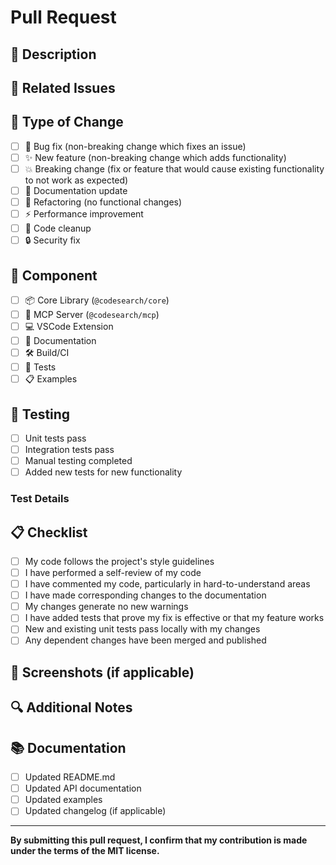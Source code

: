 # Pull Request

## 📝 Description

<!-- Provide a brief description of the changes in this PR -->

## 🔗 Related Issues

<!-- Link to any related issues using "Fixes #123" or "Closes #123" -->

## 🧪 Type of Change

<!-- Mark the relevant option with an "x" -->

- [ ] 🐛 Bug fix (non-breaking change which fixes an issue)
- [ ] ✨ New feature (non-breaking change which adds functionality)
- [ ] 💥 Breaking change (fix or feature that would cause existing functionality to not work as expected)
- [ ] 📖 Documentation update
- [ ] 🔧 Refactoring (no functional changes)
- [ ] ⚡ Performance improvement
- [ ] 🧹 Code cleanup
- [ ] 🔒 Security fix

## 🎯 Component

<!-- Mark the relevant components -->

- [ ] 📦 Core Library (`@codesearch/core`)
- [ ] 🔌 MCP Server (`@codesearch/mcp`)
- [ ] 💻 VSCode Extension
- [ ] 📖 Documentation
- [ ] 🛠️ Build/CI
- [ ] 🧪 Tests
- [ ] 📋 Examples

## 🧪 Testing

<!-- Describe the tests you ran to verify your changes -->

- [ ] Unit tests pass
- [ ] Integration tests pass
- [ ] Manual testing completed
- [ ] Added new tests for new functionality

### Test Details

<!-- Provide details about your testing -->

## 📋 Checklist

<!-- Mark completed items with an "x" -->

- [ ] My code follows the project's style guidelines
- [ ] I have performed a self-review of my code
- [ ] I have commented my code, particularly in hard-to-understand areas
- [ ] I have made corresponding changes to the documentation
- [ ] My changes generate no new warnings
- [ ] I have added tests that prove my fix is effective or that my feature works
- [ ] New and existing unit tests pass locally with my changes
- [ ] Any dependent changes have been merged and published

## 📸 Screenshots (if applicable)

<!-- Add screenshots to help explain your changes -->

## 🔍 Additional Notes

<!-- Add any additional notes, considerations, or context for reviewers -->

## 📚 Documentation

<!-- If this PR affects user-facing functionality, please update relevant documentation -->

- [ ] Updated README.md
- [ ] Updated API documentation
- [ ] Updated examples
- [ ] Updated changelog (if applicable)

---

**By submitting this pull request, I confirm that my contribution is made under the terms of the MIT license.**
